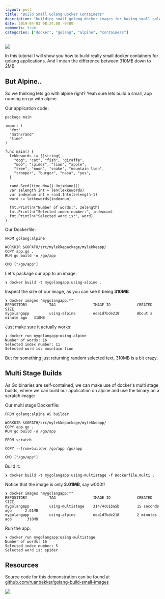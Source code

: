 ```yaml
---
layout: post
title: "Build Small Golang Docker Containers"
description: "building small golang docker images for having small golang docker containers"
date: 2019-04-03 08:24:08 -0400
comments: true
categories: ["docker", "golang", "alpine", "containers"]
---
```


![](https://user-images.githubusercontent.com/567298/55478306-aabb0600-561b-11e9-9cc6-730fadb4beeb.png)

In this tutorial I will show you how to build really small docker containers for golang applications. And I mean the difference between 310MB down to 2MB

## But Alpine..

So we thinking lets go with alpine right? Yeah sure lets build a small, app running on go with alpine.

Our application code:

```golang app.go
package main

import (
  "fmt"
  "math/rand"
  "time"
)

func main() {
  lekkewords := []string{
    "dog", "cat", "fish", "giraffe",
    "moo", "spider", "lion", "apple",
    "tree", "moon", "snake", "mountain lion",
    "trooper", "burger", "nasa", "yes",
  }

  rand.Seed(time.Now().UnixNano())
  var zelength int = len(lekkewords)
  var indexnum int = rand.Intn(zelength-1)
  word := lekkewords[indexnum]

  fmt.Println("Number of words:", zelength)
  fmt.Println("Selected index number:", indexnum)
  fmt.Println("Selected word is:", word)
}
```

Our Dockerfile:

```docker Dockerfile
FROM golang:alpine

WORKDIR $GOPATH/src/mylekkepackage/mylekkeapp/
COPY app.go .
RUN go build -o /go/app

CMD ["/go/app"]
```

Let's package our app to an image:

```
❯ docker build -t mygolangapp:using-alpine .
```

Inspect the size of our image, as you can see it being **310MB**

```
❯ docker images "mygolangapp:*"
REPOSITORY          TAG                 IMAGE ID            CREATED              SIZE
mygolangapp         using-alpine        eea1d7bde218        About a minute ago   310MB
```

Just make sure it actually works:

```
❯ docker run mygolangapp:using-alpine
Number of words: 16
Selected index number: 11
Selected word is: mountain lion
```

But for something just returning random selected text, 310MB is a bit crazy.

## Multi Stage Builds

As Go binaries are self-contained, we can make use of docker's multi stage builds, where we can build our application on alpine and use the binary on a scratch image:

Our multi stage Dockerfile:

```docker Dockerfile.mult
FROM golang:alpine AS builder

WORKDIR $GOPATH/src/mylekkepackage/mylekkeapp/
COPY app.go .
RUN go build -o /go/app

FROM scratch

COPY --from=builder /go/app /go/app

CMD ["/go/app"]
```

Build it:

```
❯ docker build -t mygolangapp:using-multistage -f Dockerfile.multi .
```

Notice that the image is only **2.01MB**, say w000t!

```
❯ docker images "mygolangapp:*"
REPOSITORY          TAG                 IMAGE ID            CREATED             SIZE
mygolangapp         using-multistage    31474c61ba5b        15 seconds ago      2.01MB
mygolangapp         using-alpine        eea1d7bde218        2 minutes ago       310MB
```

Run the app:

```
❯ docker run mygolangapp:using-multistage
Number of words: 16
Selected index number: 5
Selected word is: spider
```

## Resources

Source code for this demonstration can be found at [github.com/ruanbekker/golang-build-small-images](https://github.com/ruanbekker/golang-build-small-images)

![](https://user-images.githubusercontent.com/567298/55478904-236e9200-561d-11e9-9382-f31b25a9ae03.png)
